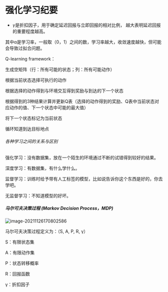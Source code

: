 # 强化学习纪要

- *γ*是折扣因子，用于确定延迟回报与立即回报的相对比例， 越大表明延迟回报的重要程度越高。

 其中α是学习率，一般取（0，1）之间的数，学习率越大，收敛速度越快，但可能会导致过拟合问题。



Q-learning		framework：

生成空矩阵（行：所有可能的状态；列：所有可能动作）

根据当前状态选择可执行的动作

根据选择的动作得到与环境交互得到奖励与到达的下一个状态

根据得到的3种结果计算并更新Q表（选择的动作得到的奖励、Q表中当前状态对应动作的值、下一个状态中可能的最大值）

将下一个状态标记为当前状态

循环知道到达目标地点

###### 各种学习之间的关系与区别

强化学习：没有数据集，放在一个陌生的环境通过不断的试错得到较好的结果。

深度学习：有数据集，有什么学什么。

监督学习：训练时给予带有人工标签的模型，比如说告诉你这个东西是好的，你去学吧。

无监督学习：不知道模型的好坏。



##### 马尔可夫决策过程 (Markov Decision Process，MDP)

![image-20211126170802586](C:\Users\622\AppData\Roaming\Typora\typora-user-images\image-20211126170802586.png)

马尔可夫决策过程定义为：（S, A, P, R, γ）

S：有限状态集

A：有限动作集

P：状态转移概率

R：回报函数

γ：折扣因子
